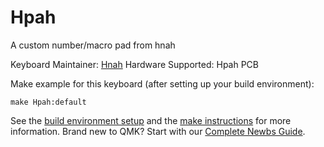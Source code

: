 Hpah
======

A custom number/macro pad from hnah

Keyboard Maintainer: [Hnah](https://github.com/vuhopkep) 
Hardware Supported: Hpah PCB   


Make example for this keyboard (after setting up your build environment):

    make Hpah:default

See the [build environment setup](https://docs.qmk.fm/#/getting_started_build_tools) and the [make instructions](https://docs.qmk.fm/#/getting_started_make_guide) for more information. Brand new to QMK? Start with our [Complete Newbs Guide](https://docs.qmk.fm/#/newbs).
